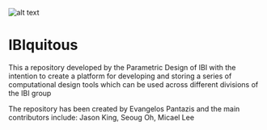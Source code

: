 ![alt text](https://github.com/ePantazisIBI/IBIquitous/logoImages/IBI_compGroupLogo-05.png)

# IBIquitous

This a repository developed by the Parametric Design of IBI with the intention to create a platform for developing and storing
a series of computational design tools which can be used across different divisions of the IBI group 

The repository has been created by Evangelos Pantazis and the main contributors include:
Jason King, Seoug Oh, Micael Lee 

